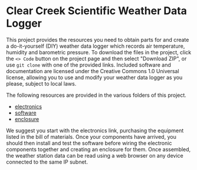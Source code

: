 # Clear Creek Scientific Weather Data Logger

This project provides the resources you need to obtain parts for and create a do-it-yourself (DIY) weather data logger which records air temperature, humidity and barometric pressure. To download the files in the project, click the `<> Code` button on the project page and then select "Download ZIP", or use `git clone` with one of the provided links. Included software and documentation are licensed under the Creative Commons 1.0 Universal license, allowing you to use and modify your weather data logger as you please, subject to local laws.

The following resources are provided in the various folders of this project.

* [electronics](https://github.com/ClearCreekSci/CcsWeatherDataLogger/tree/main/electronics)
* [software](https://github.com/ClearCreekSci/CcsWeatherDataLogger/tree/main/software)
* [enclosure](https://github.com/ClearCreekSci/CcsWeatherDataLogger/tree/main/enclosure)

We suggest you start with the electronics link, purchasing the equipment listed in the bill of materials. Once your components have arrived, you should then install and test the software before wiring the electronic components together and creating an enclosure for them. Once assembled, the weather station data can be read using a web browser on any device connected to the same IP subnet.

